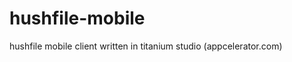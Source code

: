 hushfile-mobile
===============

hushfile mobile client written in titanium studio (appcelerator.com)
